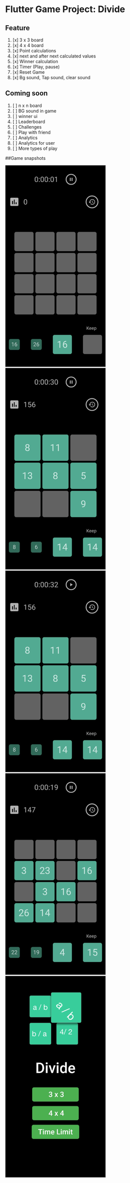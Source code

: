 # Flutter Game Project: Divide

## Feature
 1. [x] 3 x 3 board
 2. [x] 4 x 4 board
 3. [x] Point calculations
 4. [x] next and after next calculated values
 5. [x] Winner calculation
 6. [x] Timer (Play, pause)
 7. [x] Reset Game
 8. [x] Bg sound, Tap sound, clear sound
 
## Coming soon
 1. [ ] n x n board
 2. [ ] BG sound in game
 3. [ ] winner ui
 4. [ ] Leaderboard
 5. [ ] Challenges
 6. [ ] Play with friend
 7. [ ] Analytics
 8. [ ] Analytics for user
 9. [ ] More types of play 
 
 
##Game snapshots

![GameImage](https://github.com/viveky259259/divide_game/blob/master/snapshots/divide%20game%2012.png?raw=true)
![GameImage](https://raw.githubusercontent.com/viveky259259/divide_game/master/snapshots/divide%20game%2013.png?token=AB7XOFVRKKPWL3W4ZG4B26K6XNOT2)
![GameImage](https://raw.githubusercontent.com/viveky259259/divide_game/master/snapshots/divide%20game%2014.png?token=AB7XOFUMMJ4OC4WSXS4OGC26XNOVY)
![GameImage](https://raw.githubusercontent.com/viveky259259/divide_game/master/snapshots/divide%20game%2015.png?token=AB7XOFSTQGWYLNQYCWMOVAS6XNOX2)
![GameImage](https://raw.githubusercontent.com/viveky259259/divide_game/master/snapshots/divide%20game1.png?token=AB7XOFVPBJEULTDA2NR6ZGC6XNOZE)
